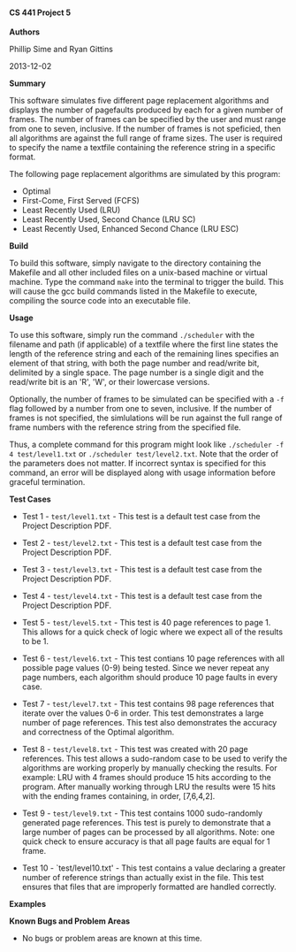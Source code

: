 #### CS 441 Project 5 ####

__Authors__

Phillip Sime and Ryan Gittins

2013-12-02

__Summary__

This software simulates five different page replacement algorithms and displays the number of pagefaults produced by each for a given number of frames.  The number of frames can be specified by the user and must range from one to seven, inclusive.  If the number of frames is not speficied, then all algorithms are against the full range of frame sizes.  The user is required to specify the name a textfile containing the reference string in a specific format.

The following page replacement algorithms are simulated by this program:

* Optimal
* First-Come, First Served (FCFS)
* Least Recently Used (LRU)
* Least Recently Used, Second Chance (LRU SC)
* Least Recently Used, Enhanced Second Chance (LRU ESC)

__Build__

To build this software, simply navigate to the directory containing the Makefile and all other included files on a unix-based machine or virtual machine. Type the command `make` into the terminal to trigger the build. This will cause the gcc build commands listed in the Makefile to execute, compiling the source code into an executable file.

__Usage__

To use this software, simply run the command `./scheduler` with the filename and path (if applicable) of a textfile where the first line states the length of the reference string and each of the remaining lines specifies an element of that string, with both the page number and read/write bit, delimited by a single space.  The page number is a single digit and the read/write bit is an 'R', 'W', or their lowercase versions.

Optionally, the number of frames to be simulated can be specified with a `-f` flag followed by a number from one to seven, inclusive.  If the number of frames is not specified, the simlulations will be run against the full range of frame numbers with the reference string from the specified file.

Thus, a complete command for this program might look like `./scheduler -f 4 test/level1.txt` or `./scheduler test/level2.txt`.  Note that the order of the parameters does not matter.  If incorrect syntax is specified for this command, an error will be displayed along with usage information before graceful termination.

__Test Cases__

* Test 1 - `test/level1.txt` - This test is a default test case from the Project Description PDF.


* Test 2 - `test/level2.txt` - This test is a default test case from the Project Description PDF.

* Test 3 - `test/level3.txt` - This test is a default test case from the Project Description PDF.

* Test 4 - `test/level4.txt` - This test is a default test case from the Project Description PDF.

* Test 5 - `test/level5.txt` - This test is 40 page references to page 1. This allows for a quick check of logic where we expect all of the results to be 1.

* Test 6 - `test/level6.txt` - This test contians 10 page references with all possible page values (0-9) being tested. Since we never repeat any page numbers, each algorithm should produce 10 page faults in every case.

* Test 7 - `test/level7.txt` - This test contains 98 page references that iterate over the values 0-6 in order. This test demonstrates a large number of page references. This test also demonstrates the accuracy and correctness of the Optimal algorithm.

* Test 8 - `test/level8.txt` - This test was created with 20 page references. This test allows a sudo-random case to be used to verify the algorithms are working properly by manually checking the results. For example: LRU with 4 frames should produce 15 hits according to the program. After manually working through LRU the results were 15 hits with the ending frames containing, in order, [7,6,4,2].

* Test 9 - `test/level9.txt` - This test contains 1000 sudo-randomly generated page references. This test is purely to demonstrate that a large number of pages can be processed by all algorithms. Note: one quick check to ensure accuracy is that all page faults are equal for 1 frame.

* Test 10 - `test/level10.txt' - This test contains a value declaring a greater number of reference strings than actually exist in the file. This test ensures that files that are improperly formatted are handled correctly.

__Examples__

__Known Bugs and Problem Areas__
* No bugs or problem areas are known at this time.
